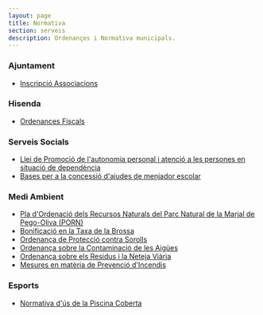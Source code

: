 ```yaml
---
layout: page
title: Normativa
section: serveis
description: Ordenançes i Normativa municipals.
---
```

<div class="impressos" markdown="1">

### Ajuntament
* [Inscripció Associacions](/pdf/ajuntament/Inscripcio_Associacions.pdf)

### Hisenda
* [Ordenances Fiscals](/pdf/hisenda/ordenances2013.pdf)

### Serveis Socials
* [Llei de Promoció de l'autonomia personal i atenció a les persones en situació de dependència](/pdf/ssocials/Llei_Dependencia.pdf)
* [Bases per a la concessió d'ajudes de menjador escolar](/pdf/ssocials/BasesMenjador07-08.pdf)

### Medi Ambient
* [Pla d'Ordenació dels Recursos Naturals del Parc Natural de la Marjal de Pego-Oliva (PORN)](/pdf/medi/DecretPORN.pdf)
* [Bonificació en la Taxa de la Brossa](/pdf/medi/Bonificacio.pdf)
* [Ordenança de Protecció contra Sorolls](/pdf/medi/OrdenanSorolls.pdf)
* [Ordenança sobre la Contaminació de les Aigües](/pdf/medi/OrdenanContaminacioAigua.pdf)
* [Ordenança sobre els Residus i la Neteja Viària](/pdf/medi/OrdenanResidus.pdf)
* [Mesures en matèria de Prevenció d'Incendis](/pdf/medi/PrevencioIncendis.pdf)

### Esports
* [Normativa d'ús de la Piscina Coberta](/pdf/esports/Normativa_Piscina_Coberta.pdf)

</div>
